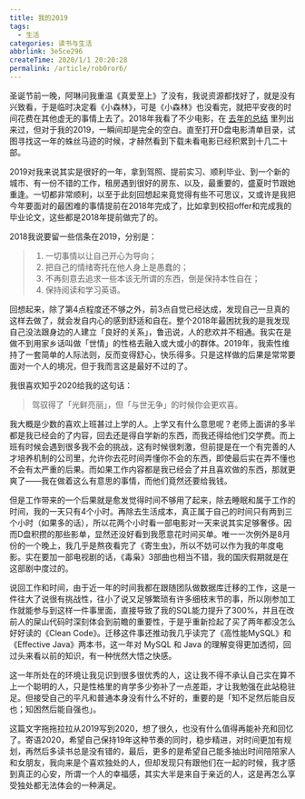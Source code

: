 ```yaml
---
title: 我的2019
tags:
  - 生活
categories: 读书与生活
abbrlink: 3e5ce296
createTime: 2020/1/1 20:20:28
permalink: /article/rob0ror6/
---
```


圣诞节前一晚，阿琳问我重温《真爱至上》了没有，我说资源都找好了，就是没有兴致看，于是临时决定看《小森林》，可是《小森林》也没看完，就把平安夜的时间花费在其他虚无的事情上去了。2018年我看了不少电影，在 [去年的总结](/article/kftyqn3i/) 里列出来过，但对于我的2019，一瞬间却是完全的空白。直至打开D盘电影清单目录，试图寻找这一年的蛛丝马迹的时候，才赫然看到下载未看电影已经积累到十几二十部。

<!-- more -->

2019对我来说其实是很好的一年，拿到驾照、提前实习、顺利毕业、到一个新的城市、有一份不错的工作，租房遇到很好的房东、以及，最重要的，盛夏时节跟她重逢。一切都非常顺利，以至于此刻回想起来竟觉得有些不可思议，又或许是我把今年要面对的最困难的事情提前在2018年完成了，比如拿到校招offer和完成我的毕业论文，这些都是2018年提前做完了的。

2018我说要留一些信条在2019，分别是：

> 1. 一切事情以让自己开心为导向；
> 2. 把自己的情绪寄托在他人身上是愚蠢的；
> 3. 不再刻意去追求一些本该无所谓的东西，倒是保持本性自在；
> 4. 保持阅读和学习英语。

回想起来，除了第4点程度还不够之外，前3点自觉已经达成，发现自己一旦真的这样去做了，就会发自内心的感到舒适和自在。整个2018年最困扰我的是我发现自己没法跟身边的人建立「良好的关系」，鲁迅说，人的悲欢并不相通。我实在是做不到用家乡话叫做「世情」的性格去融入或大或小的群体。2019年，我索性维持了一套简单的人际法则，反而变得舒心，快乐得多。只是这样做的后果是常常要面对一个人的境况，但于我而言这是最好不过的了。

我很喜欢知乎2020给我的这句话：

> 驾驭得了「光鲜亮丽」，但「与世无争」的时候你会更欢喜。

我大概是少数的喜欢上班甚过上学的人。上学又有什么意思呢？老师上面讲的多半都是我已经会的了内容，回去还是得自学新的东西，而我还得给他们交学费。而上班有时候会遇到很多我不会的挑战，这有时候很刺激，但前提是在一个有完善的人才培养机制的公司里，允许你去花时间弄懂你不会的东西，即使最后实在弄不懂也不会有太严重的后果。而如果工作内容都是我已经会了并且喜欢做的东西，那就更爽了——我在做着这么有意思的事情，而他们竟然还要给我钱。

但是工作带来的一个后果就是愈发觉得时间不够用了起来，除去睡眠和属于工作的时间，我的一天只有4个小时。再除去生活成本，真正属于自己的时间只有两到三个小时（如果多的话），所以花两个小时看一部电影对一天来说其实足够奢侈。因而D盘积攒的那些影单，显然还没好看到我愿意花时间买单。唯一一次例外是8月份的一个晚上，我几乎是熬夜看完了《寄生虫》，所以不妨可以作为我的年度电影。实在要加一部电视剧的话，《毒枭》3部曲也相当不错，我的国庆假期就是在这部剧中度过的。

说回工作和时间，由于近一年的时间我都在跟随团队做数据库迁移的工作，这是一件往大了说很有挑战性，往小了说又足够繁琐有许多细枝末节的事，所以刚参加工作就能参与到这样一件事里面，直接导致了我的SQL能力提升了300%，并且在改前人的屎山代码时深刻体会到前瞻的重要性，于是乎重新捡起了买了两年都没怎么好好读的《Clean Code》。迁移这件事还推动我几乎读完了《高性能MySQL》和《Effective Java》两本书，这一年对 MySQL 和 Java 的理解变得更加透彻，回过头来看以前的知识，有一种恍然大悟之快感。

这一年所处在的环境让我见识到很多很优秀的人，这让我不得不承认自己实在算不上一个聪明的人，只是性格里的肯学多少弥补了一点差距，才让我勉强在此站稳驻足。但接受自己的平凡和普通本身没有什么不好的，重要的是「知不足然后能自反也；知困然后能自强也」。

这篇文字拖拖拉拉从2019写到2020，想了很久，也没有什么值得再能补充和回忆了。寄语2020，希望自己保持19年这种节奏的同时，稳步精进，对时间更加有规划，再然后多读书总是没有错的，最后，更多的是希望自己能多抽出时间陪陪家人和女朋友，我向来是个喜欢独处的人，但却发现只有跟他们在一起的时候，我才感到真正的心安，所谓一个人的幸福感，其实大半是来自于亲近的人，这是再怎么享受独处都无法体会的一种满足。
